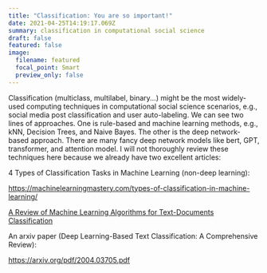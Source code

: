 ```yaml
---
title: "Classification: You are so important!"
date: 2021-04-25T14:19:17.069Z
summary: classification in computational social science
draft: false
featured: false
image:
  filename: featured
  focal_point: Smart
  preview_only: false
---
```

Classification (multiclass, multilabel, binary...) might be the most widely-used computing techniques in computational social science scenarios, e.g., social media post classification and user auto-labeling. We can see two lines of approaches. One is rule-based and machine learning methods, e.g., kNN, Decision Trees, and Naive Bayes. The other is the deep network-based approach. There are many fancy deep network models like bert, GPT, transformer, and attention model. I will not thoroughly review these techniques here because we already have two excellent articles: 

4 Types of Classification Tasks in Machine Learning (non-deep learning): 

<https://machinelearningmastery.com/types-of-classification-in-machine-learning/>

[A Review of Machine Learning Algorithms for Text-Documents Classification](https://d1wqtxts1xzle7.cloudfront.net/38147943/jait0101.pdf?1436514469=&response-content-disposition=inline%3B+filename%3DJournal_of_Advances_in_Information_Techn.pdf&Expires=1619384245&Signature=LUnye5OtHL9uVGCe-vADpS101rU8WQbdAQfBK791PujtLm3iyzwlHiWDDULTSXzWwqGiXxA6n2bvO52v3lPl9jHBs8TlLpyIMHwZW0hQ9F17dczQhrtnDVFGk4jr6t9CrJ~-FmWsXqzLVqnFFXNruAFaRgzulvIoVvqGQV2sEV-BkZ-T6S7sjQzY9y99zSjNr30OG5MiqjGnZO1VyIG60zyfl64-NbyRhv3~pHxaFpLwLI1Mm4qqzwCUFSfFXnhluB8jv2XUfvE~92gHlvIRd2QuWiqD5laRZ~RZNcWNp6CXL7ikjf47syLtR2HUJo3kj-UXZ5SP0ZjRfPCbJYdGKQ__&Key-Pair-Id=APKAJLOHF5GGSLRBV4ZA#page=6)

An arxiv paper (Deep Learning-Based Text Classification: A Comprehensive Review):

<https://arxiv.org/pdf/2004.03705.pdf>